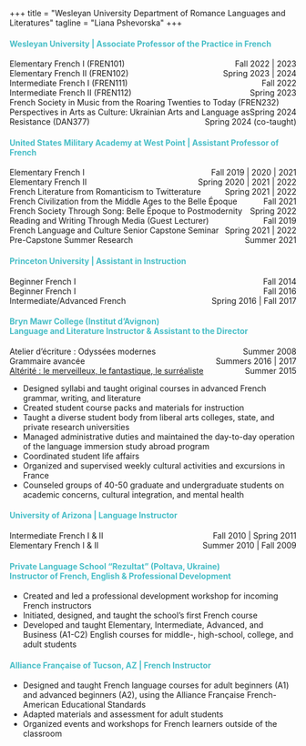 +++
title = "Wesleyan University Department of Romance Languages and Literatures"
tagline = "Liana Pshevorska"
+++

#### <span style="color:#47bec7">Wesleyan University | Associate Professor of the Practice in French</span>

Elementary French I (FREN101) <span style="float:right;">Fall 2022 | 2023</span><br />
Elementary French II (FREN102) <span style="float:right;">Spring 2023 | 2024</span><br />
Intermediate French I (FREN111) <span style="float:right;">Fall 2022</span><br />
Intermediate French II (FREN112) <span style="float:right;">Spring 2023</span><br />
French Society in Music from the Roaring Twenties to Today (FREN232) <span style="float:right;">Spring 2024</span><br />
Perspectives in Arts as Culture: Ukrainian Arts and Language as Resistance (DAN377) <span style="float:right;">Spring 2024 (co-taught)</span>  


#### <span style="color:#47bec7">United States Military Academy at West Point | Assistant Professor of French</span>

Elementary French I  <span style="float:right;">Fall 2019 | 2020 | 2021</span><br />
Elementary French II  <span style="float:right;">Spring 2020 | 2021 | 2022</span><br />
French Literature from Romanticism to Twitterature <span style="float:right;">Spring 2021 | 2022</span><br />
French Civilization from the Middle Ages to the Belle Époque  <span style="float:right;">Fall 2021</span><br />
French Society Through Song: Belle Époque to Postmodernity <span style="float:right;">Spring 2022</span><br />
Reading and Writing Through Media (Guest Lecturer) <span style="float:right;">Fall 2019</span><br />
French Language and Culture Senior Capstone Seminar <span style="float:right;">Spring 2021 | 2022</span><br />
Pre-Capstone Summer Research <span style="float:right;">Summer 2021</span>  


#### <span style="color:#47bec7">Princeton University | Assistant in Instruction</span>

Beginner French I <span style="float:right;">Fall 2014</span><br />
Beginner French I <span style="float:right;">Fall 2016</span><br />
Intermediate/Advanced French <span style="float:right;">Spring 2016 | Fall 2017</span><br />

#### <span style="color:#47bec7">Bryn Mawr College (Institut d’Avignon)<br>Language and Literature Instructor & Assistant to the Director</span>

Atelier d’écriture : Odyssées modernes <span style="float:right;">Summer 2008</span><br />
Grammaire avancée <span style="float:right;">Summers 2016 | 2017</span><br />
<a href="https://fantastiqueavignon.weebly.com" target="_blank">Altérité : le merveilleux, le fantastique, le surréaliste</a> <span style="float:right;">Summer 2015</span> 

- Designed syllabi and taught original courses in advanced French grammar, writing, and literature
- Created student course packs and materials for instruction
- Taught a diverse student body from liberal arts colleges, state, and private research universities
- Managed administrative duties and maintained the day-to-day operation of the language immersion study abroad program
- Coordinated student life affairs
- Organized and supervised weekly cultural activities and excursions in France
- Counseled groups of 40-50 graduate and undergraduate students on academic concerns, cultural integration, and mental health
 
#### <span style="color:#47bec7">University of Arizona | Language Instructor</span>

Intermediate French I & II <span style="float:right;">Fall 2010 | Spring 2011</span><br />
Elementary French I & II <span style="float:right;">Summer 2010 | Fall 2009</span><br />
 
#### <span style="color:#47bec7">Private Language School “Rezultat” (Poltava, Ukraine)<br>Instructor of French, English & Professional Development</span>

- Created and led a professional development workshop for incoming French instructors
- Initiated, designed, and taught the school’s first French course
- Developed and taught Elementary, Intermediate, Advanced, and Business (A1-C2) English courses for middle-, high-school, college, and adult students

#### <span style="color:#47bec7">Alliance Française of Tucson, AZ | French Instructor</span>

- Designed and taught French language courses for adult beginners (A1) and advanced beginners (A2), using the Alliance Française French-American Educational Standards
- Adapted materials and assessment for adult students
- Organized events and workshops for French learners outside of the classroom
